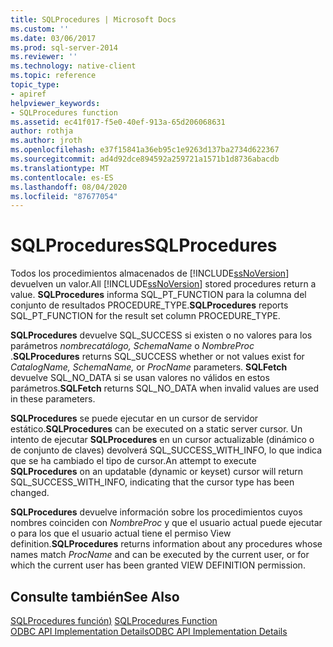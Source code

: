 ```yaml
---
title: SQLProcedures | Microsoft Docs
ms.custom: ''
ms.date: 03/06/2017
ms.prod: sql-server-2014
ms.reviewer: ''
ms.technology: native-client
ms.topic: reference
topic_type:
- apiref
helpviewer_keywords:
- SQLProcedures function
ms.assetid: ec41f017-f5e0-40ef-913a-65d206068631
author: rothja
ms.author: jroth
ms.openlocfilehash: e37f15841a36eb95c1e9263d137ba2734d622367
ms.sourcegitcommit: ad4d92dce894592a259721a1571b1d8736abacdb
ms.translationtype: MT
ms.contentlocale: es-ES
ms.lasthandoff: 08/04/2020
ms.locfileid: "87677054"
---
```

# <a name="sqlprocedures"></a><span data-ttu-id="cbf77-102">SQLProcedures</span><span class="sxs-lookup"><span data-stu-id="cbf77-102">SQLProcedures</span></span>
  <span data-ttu-id="cbf77-103">Todos los procedimientos almacenados de [!INCLUDE[ssNoVersion](../../includes/ssnoversion-md.md)] devuelven un valor.</span><span class="sxs-lookup"><span data-stu-id="cbf77-103">All [!INCLUDE[ssNoVersion](../../includes/ssnoversion-md.md)] stored procedures return a value.</span></span> <span data-ttu-id="cbf77-104">**SQLProcedures** informa SQL_PT_FUNCTION para la columna del conjunto de resultados PROCEDURE_TYPE.</span><span class="sxs-lookup"><span data-stu-id="cbf77-104">**SQLProcedures** reports SQL_PT_FUNCTION for the result set column PROCEDURE_TYPE.</span></span>  
  
 <span data-ttu-id="cbf77-105">**SQLProcedures** devuelve SQL_SUCCESS si existen o no valores para los parámetros *nombrecatálogo, SchemaName* o *NombreProc* .</span><span class="sxs-lookup"><span data-stu-id="cbf77-105">**SQLProcedures** returns SQL_SUCCESS whether or not values exist for *CatalogName, SchemaName,* or *ProcName* parameters.</span></span> <span data-ttu-id="cbf77-106">**SQLFetch** devuelve SQL_NO_DATA si se usan valores no válidos en estos parámetros.</span><span class="sxs-lookup"><span data-stu-id="cbf77-106">**SQLFetch** returns SQL_NO_DATA when invalid values are used in these parameters.</span></span>  
  
 <span data-ttu-id="cbf77-107">**SQLProcedures** se puede ejecutar en un cursor de servidor estático.</span><span class="sxs-lookup"><span data-stu-id="cbf77-107">**SQLProcedures** can be executed on a static server cursor.</span></span> <span data-ttu-id="cbf77-108">Un intento de ejecutar **SQLProcedures** en un cursor actualizable (dinámico o de conjunto de claves) devolverá SQL_SUCCESS_WITH_INFO, lo que indica que se ha cambiado el tipo de cursor.</span><span class="sxs-lookup"><span data-stu-id="cbf77-108">An attempt to execute **SQLProcedures** on an updatable (dynamic or keyset) cursor will return SQL_SUCCESS_WITH_INFO, indicating that the cursor type has been changed.</span></span>  
  
 <span data-ttu-id="cbf77-109">**SQLProcedures** devuelve información sobre los procedimientos cuyos nombres coinciden con *NombreProc* y que el usuario actual puede ejecutar o para los que el usuario actual tiene el permiso View definition.</span><span class="sxs-lookup"><span data-stu-id="cbf77-109">**SQLProcedures** returns information about any procedures whose names match *ProcName* and can be executed by the current user, or for which the current user has been granted VIEW DEFINITION permission.</span></span>  
  
## <a name="see-also"></a><span data-ttu-id="cbf77-110">Consulte también</span><span class="sxs-lookup"><span data-stu-id="cbf77-110">See Also</span></span>  
 <span data-ttu-id="cbf77-111">[SQLProcedures función)](https://go.microsoft.com/fwlink/?LinkId=59364) </span><span class="sxs-lookup"><span data-stu-id="cbf77-111">[SQLProcedures Function](https://go.microsoft.com/fwlink/?LinkId=59364) </span></span>  
 [<span data-ttu-id="cbf77-112">ODBC API Implementation Details</span><span class="sxs-lookup"><span data-stu-id="cbf77-112">ODBC API Implementation Details</span></span>](odbc-api-implementation-details.md)  
  
  

